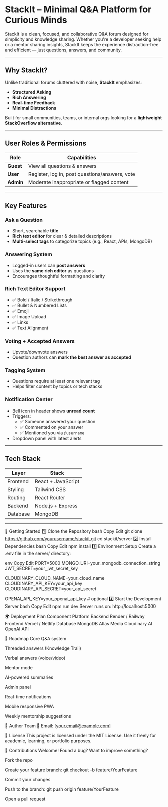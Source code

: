 # StackIt – Minimal Q&A Platform for Curious Minds

StackIt is a clean, focused, and collaborative Q&A forum designed for simplicity and knowledge sharing. Whether you're a developer seeking help or a mentor sharing insights, StackIt keeps the experience distraction-free and efficient — just questions, answers, and community.

---

## Why StackIt?

Unlike traditional forums cluttered with noise, **StackIt** emphasizes:
-   **Structured Asking**
-   **Rich Answering**
-   **Real-time Feedback**
-   **Minimal Distractions**

Built for small communities, teams, or internal orgs looking for a **lightweight StackOverflow alternative**.

---

##  User Roles & Permissions

| Role   | Capabilities |
|--------|--------------|
| **Guest** | View all questions & answers |
| **User**  | Register, log in, post questions/answers, vote |
| **Admin** | Moderate inappropriate or flagged content |

---

##  Key Features

###  Ask a Question
- Short, searchable **title**
- **Rich text editor** for clear & detailed descriptions
- **Multi-select tags** to categorize topics (e.g., React, APIs, MongoDB)

###  Answering System
- Logged-in users can **post answers**
- Uses the **same rich editor** as questions
- Encourages thoughtful formatting and clarity

###  Rich Text Editor Support
- ✅ Bold / Italic / Strikethrough  
- ✅ Bullet & Numbered Lists  
- ✅ Emoji  
- ✅ Image Upload  
- ✅ Links  
- ✅ Text Alignment

###  Voting + Accepted Answers
- Upvote/downvote answers  
- Question authors can **mark the best answer as accepted**

###  Tagging System
- Questions require at least one relevant tag
- Helps filter content by topics or tech stacks

###  Notification Center
- Bell icon in header shows **unread count**
- Triggers:
  - ✅ Someone answered your question
  - ✅ Commented on your answer
  - ✅ Mentioned you via `@username`
- Dropdown panel with latest alerts

---

##  Tech Stack

| Layer        | Stack                            |
|--------------|----------------------------------|
| Frontend     | React + JavaScript               |
| Styling      | Tailwind CSS                     |
| Routing      | React Router                     |
| Backend      | Node.js + Express |
| Database| MongoDB |

---
🔧 Getting Started
1️⃣ Clone the Repository
bash
Copy
Edit
git clone https://github.com/yourusername/stackit.git
cd stackit/server
2️⃣ Install Dependencies
bash
Copy
Edit
npm install
3️⃣ Environment Setup
Create a .env file in the server/ directory:

env
Copy
Edit
PORT=5000
MONGO_URI=your_mongodb_connection_string
JWT_SECRET=your_jwt_secret_key

CLOUDINARY_CLOUD_NAME=your_cloud_name
CLOUDINARY_API_KEY=your_api_key
CLOUDINARY_API_SECRET=your_api_secret

OPENAI_API_KEY=your_openai_api_key   # optional
4️⃣ Start the Development Server
bash
Copy
Edit
npm run dev
Server runs on: http://localhost:5000

🌍 Deployment Plan
Component	Platform
Backend	Render / Railway
Frontend	Vercel / Netlify
Database	MongoDB Atlas
Media	Cloudinary
AI	OpenAI API

🧭 Roadmap
 Core Q&A system

 Threaded answers (Knowledge Trail)

 Verbal answers (voice/video)

 Mentor mode

 AI-powered summaries

 Admin panel

 Real-time notifications

 Mobile responsive PWA

 Weekly mentorship suggestions

💼 Author
Team
📧 Email: [your.email@example.com]

📄 License
This project is licensed under the MIT License.
Use it freely for academic, learning, or portfolio purposes.

🙌 Contributions Welcome!
Found a bug? Want to improve something?

Fork the repo

Create your feature branch: git checkout -b feature/YourFeature

Commit your changes

Push to the branch: git push origin feature/YourFeature

Open a pull request
